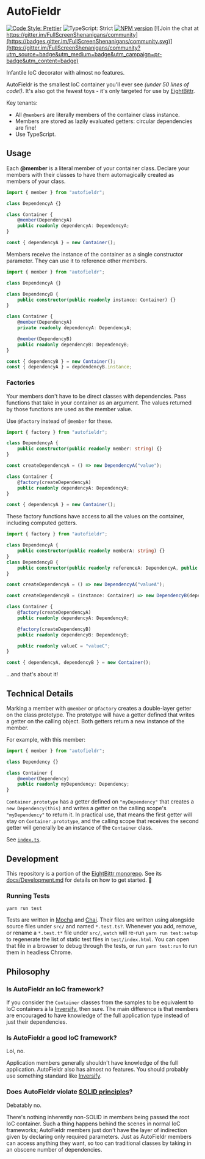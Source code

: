 <!-- Top -->

# AutoFieldr

[![Code Style: Prettier](https://img.shields.io/badge/code_style-prettier-brightgreen.svg)](https://prettier.io)
![TypeScript: Strict](https://img.shields.io/badge/typescript-strict-brightgreen.svg)
[![NPM version](https://badge.fury.io/js/autofieldr.svg)](http://badge.fury.io/js/autofieldr)
[![Join the chat at https://gitter.im/FullScreenShenanigans/community](https://badges.gitter.im/FullScreenShenanigans/community.svg)](https://gitter.im/FullScreenShenanigans/community?utm_source=badge&utm_medium=badge&utm_campaign=pr-badge&utm_content=badge)

Infantile IoC decorator with almost no features.

<!-- /Top -->

AutoFieldr is the smallest IoC container you'll ever see _(under 50 lines of code!)_.
It's also got the fewest toys - it's only targeted for use by [EightBittr](https://github.com/FullScreenShenanigans/EightBittr).

Key tenants:

-   All `@member`s are literally members of the container class instance.
-   Members are stored as lazily evaluated getters: circular dependencies are fine!
-   Use TypeScript.

## Usage

Each **@member** is a literal member of your container class.
Declare your members with their classes to have them automagically created as members of your class.

```typescript
import { member } from "autofieldr";

class DependencyA {}

class Container {
    @member(DependencyA)
    public readonly dependencyA: DependencyA;
}

const { dependencyA } = new Container();
```

Members receive the instance of the container as a single constructor parameter.
They can use it to reference other members.

```typescript
import { member } from "autofieldr";

class DependencyA {}

class DependencyB {
    public constructor(public readonly instance: Container) {}
}

class Container {
    @member(DependencyA)
    private readonly dependencyA: DependencyA;

    @member(DependencyB)
    public readonly dependencyB: DependencyB;
}

const { dependencyB } = new Container();
const { dependencyA } = depdendencyB.instance;
```

### Factories

Your members don't have to be direct classes with dependencies.
Pass functions that take in your container as an argument.
The values returned by those functions are used as the member value.

Use `@factory` instead of `@member` for these.

```typescript
import { factory } from "autofieldr";

class DependencyA {
    public constructor(public readonly member: string) {}
}

const createDependencyA = () => new DependencyA("value");

class Container {
    @factory(createDependencyA)
    public readonly dependencyA: DependencyA;
}

const { dependencyA } = new Container();
```

These factory functions have access to all the values on the container, including computed getters.

```typescript
import { factory } from "autofieldr";

class DependencyA {
    public constructor(public readonly memberA: string) {}
}
class DependencyB {
    public constructor(public readonly referenceA: DependencyA, public readonly valueC: string) {}
}

const createDependencyA = () => new DependencyA("valueA");

const createDependencyB = (instance: Container) => new DependencyB(dependencyA, container.valueC);

class Container {
    @factory(createDependencyA)
    public readonly dependencyA: DependencyA;

    @factory(createDependencyB)
    public readonly dependencyB: DependencyB;

    public readonly valueC = "valueC";
}

const { dependencyA, dependencyB } = new Container();
```

...and that's about it!

## Technical Details

Marking a member with `@member` or `@factory` creates a double-layer getter on the class prototype.
The prototype will have a getter defined that writes a getter on the calling object.
Both getters return a new instance of the member.

For example, with this member:

```typescript
import { member } from "autofieldr";

class Dependency {}

class Container {
    @member(Dependency)
    public readonly myDependency: Dependency;
}
```

`Container.prototype` has a getter defined on `"myDependency"` that creates a `new Dependency(this)` and writes a getter on the calling scope's `"myDependency"` to return it.
In practical use, that means the first getter will stay on `Container.prototype`, and the calling scope that receives the second getter will generally be an instance of the `Container` class.

See [`index.ts`](src/index.ts).

<!-- Development -->

## Development

This repository is a portion of the [EightBittr monorepo](https://raw.githubusercontent.com/FullScreenShenanigans/EightBittr).
See its [docs/Development.md](../../docs/Development.md) for details on how to get started. 💖

### Running Tests

```shell
yarn run test
```

Tests are written in [Mocha](https://github.com/mochajs/mocha) and [Chai](https://github.com/chaijs/chai).
Their files are written using alongside source files under `src/` and named `*.test.ts?`.
Whenever you add, remove, or rename a `*.test.t*` file under `src/`, `watch` will re-run `yarn run test:setup` to regenerate the list of static test files in `test/index.html`.
You can open that file in a browser to debug through the tests, or run `yarn test:run` to run them in headless Chrome.

<!-- Maps -->
<!-- /Maps -->

<!-- /Development -->

## Philosophy

### Is AutoFieldr an IoC framework?

If you consider the `Container` classes from the samples to be equivalent to IoC containers à la [Inversify](http://inversify.io), then sure.
The main difference is that members are encouraged to have knowledge of the full application type instead of just their dependencies.

### Is AutoFieldr a **good** IoC framework?

Lol, no.

Application members generally shouldn't have knowledge of the full application.
AutoFieldr also has almost no features.
You should probably use something standard like [Inversify](http://inversify.io).

### Does AutoFieldr violate [SOLID principles](<https://en.wikipedia.org/wiki/SOLID_(object-oriented_design)>)?

Debatably no.

There's nothing inherently non-SOLID in members being passed the root IoC container.
Such a thing happens behind the scenes in normal IoC frameworks; AutoFieldr members just don't have the layer of indirection given by declaring only required parameters.
Just as AutoFieldr members can access anything they want, so too can traditional classes by taking in an obscene number of dependencies.
